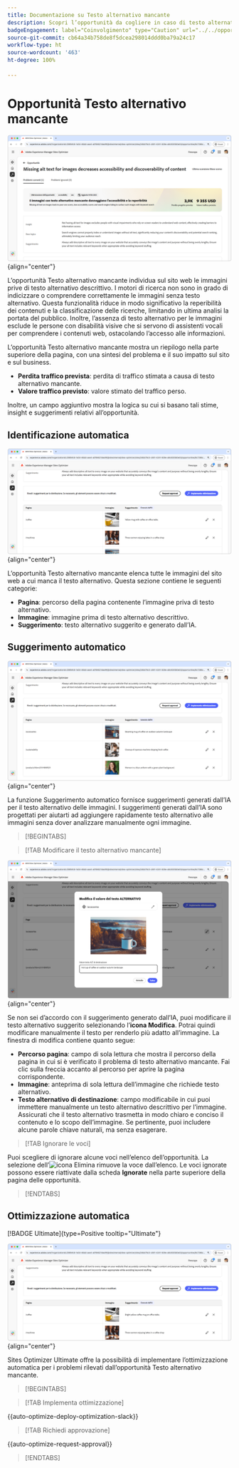 ```yaml
---
title: Documentazione su Testo alternativo mancante
description: Scopri l’opportunità da cogliere in caso di testo alternativo mancante e come utilizzarla per migliorare il coinvolgimento sul tuo sito web.
badgeEngagement: label="Coinvolgimento" type="Caution" url="../../opportunity-types/engagement.md" tooltip="Coinvolgimento"
source-git-commit: cb64a34b758de8f5dcea298014ddd0ba79a24c17
workflow-type: ht
source-wordcount: '463'
ht-degree: 100%

---
```



# Opportunità Testo alternativo mancante

![Opportunità Testo alternativo mancante](./assets/missing-alt-text/hero.png){align="center"}

L’opportunità Testo alternativo mancante individua sul sito web le immagini prive di testo alternativo descrittivo. I motori di ricerca non sono in grado di indicizzare o comprendere correttamente le immagini senza testo alternativo. Questa funzionalità riduce in modo significativo la reperibilità dei contenuti e la classificazione delle ricerche, limitando in ultima analisi la portata del pubblico. Inoltre, l’assenza di testo alternativo per le immagini esclude le persone con disabilità visive che si servono di assistenti vocali per comprendere i contenuti web, ostacolando l’accesso alle informazioni.

L’opportunità Testo alternativo mancante mostra un riepilogo nella parte superiore della pagina, con una sintesi del problema e il suo impatto sul sito e sul business.

* **Perdita traffico prevista**: perdita di traffico stimata a causa di testo alternativo mancante.
* **Valore traffico previsto**: valore stimato del traffico perso.

Inoltre, un campo aggiuntivo mostra la logica su cui si basano tali stime, insight e suggerimenti relativi all’opportunità.

## Identificazione automatica

![Identificazione automatica di testo alternativo mancante](./assets/missing-alt-text/auto-identify.png){align="center"}

L’opportunità Testo alternativo mancante elenca tutte le immagini del sito web a cui manca il testo alternativo. Questa sezione contiene le seguenti categorie:

* **Pagina**: percorso della pagina contenente l’immagine priva di testo alternativo.
* **Immagine**: immagine prima di testo alternativo descrittivo.
* **Suggerimento**: testo alternativo suggerito e generato dall’IA.

## Suggerimento automatico

![Suggerimento automatico per testo alternativo mancante](./assets/missing-alt-text/auto-suggest.png){align="center"}

La funzione Suggerimento automatico fornisce suggerimenti generati dall’IA per il testo alternativo delle immagini. I suggerimenti generati dall’IA sono progettati per aiutarti ad aggiungere rapidamente testo alternativo alle immagini senza dover analizzare manualmente ogni immagine.

>[!BEGINTABS]

>[!TAB Modificare il testo alternativo mancante]

![Modificare il testo alternativo mancante](./assets/missing-alt-text/edit-alt-text-value.png){align="center"}

Se non sei d’accordo con il suggerimento generato dall’IA, puoi modificare il testo alternativo suggerito selezionando l’**icona Modifica**. Potrai quindi modificare manualmente il testo per renderlo più adatto all’immagine. La finestra di modifica contiene quanto segue:

* **Percorso pagina**: campo di sola lettura che mostra il percorso della pagina in cui si è verificato il problema di testo alternativo mancante. Fai clic sulla freccia accanto al percorso per aprire la pagina corrispondente.
* **Immagine**: anteprima di sola lettura dell’immagine che richiede testo alternativo.
* **Testo alternativo di destinazione**: campo modificabile in cui puoi immettere manualmente un testo alternativo descrittivo per l’immagine. Assicurati che il testo alternativo trasmetta in modo chiaro e conciso il contenuto e lo scopo dell’immagine. Se pertinente, puoi includere alcune parole chiave naturali, ma senza esagerare.

>[!TAB Ignorare le voci]

Puoi scegliere di ignorare alcune voci nell’elenco dell’opportunità. La selezione dell’![icona Elimina](https://spectrum.adobe.com/static/icons/ui_18/CrossSize500.svg) rimuove la voce dall’elenco. Le voci ignorate possono essere riattivate dalla scheda **Ignorate** nella parte superiore della pagina delle opportunità.

>[!ENDTABS]

## Ottimizzazione automatica

[!BADGE Ultimate]{type=Positive tooltip="Ultimate"}

![Ottimizzazione automatica per testo alternativo mancante](./assets/missing-alt-text/auto-optimize.png){align="center"}

Sites Optimizer Ultimate offre la possibilità di implementare l’ottimizzazione automatica per i problemi rilevati dall’opportunità Testo alternativo mancante. <!--- TBD-need more in-depth and opportunity specific information here. What does the auto-optimization do?-->

>[!BEGINTABS]

>[!TAB Implementa ottimizzazione]

{{auto-optimize-deploy-optimization-slack}}

>[!TAB Richiedi approvazione]

{{auto-optimize-request-approval}}

>[!ENDTABS]
